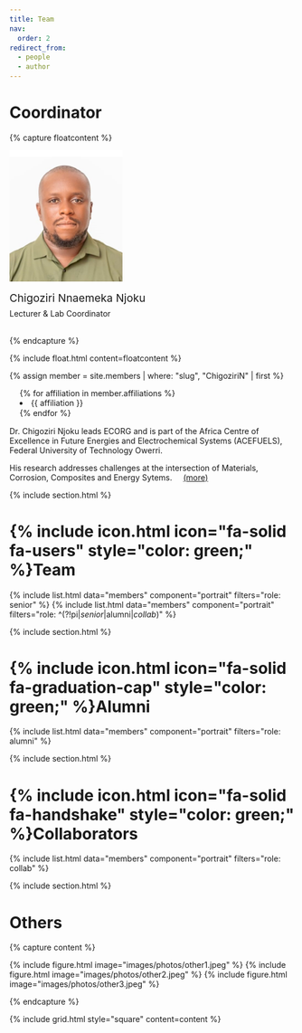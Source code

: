 ```yaml
---
title: Team
nav:
  order: 2
redirect_from: 
  - people
  - author
---
```


<h1>
  <a style="text-decoration: none; color: inherit; font-weight: bold;" 
     href="/members/ChigoziriN.html">
    Coordinator
  </a>
</h1>


{% capture floatcontent %}

<div class="text-center mt-5">
<a style="text-decoration: none; color: inherit;" href="/members/ChigoziriN.html">

  <!-- Avatar -->
  <img src="/images/team/Chigoziri.jpeg"
       style=" max-width: 200px; "
       class="portrait-image"
       />

  <!-- Name & Role -->
  <div class="text-center" style="margin-top: 10px; font-weight: var(--bold); font-size: 1.2rem" > Chigoziri Nnaemeka Njoku </div> <br>
  <div class="text-center" style="margin-top: -10px"> Lecturer & Lab Coordinator </div> <br>
</a>

</div>

{% endcapture %}

{% include float.html content=floatcontent %}

{% assign member = site.members | where: "slug", "ChigoziriN" | first %}

<ul style="margin-top: 0; margin-bottom: 15px; padding-left: 0; list-style-position: inside; margin-left: 18px;">
  {% for affiliation in member.affiliations %}
  <li style="margin: 0.1px; padding-left: 0;">{{ affiliation }}</li>
  {% endfor %}
</ul>


<a style="text-decoration: none; color: inherit;" href="/members/ChigoziriN.html">
Dr. Chigoziri Njoku leads ECORG and is part of the Africa Centre of Excellence in Future Energies and Electrochemical Systems (ACEFUELS), Federal University of Technology Owerri.

His research addresses challenges at the intersection of Materials, Corrosion, Composites and Energy Sytems.
 &nbsp;&nbsp;&nbsp;
 <a href="/members/ChigoziriN.html">(more)</a>


{% include section.html %}

# {% include icon.html icon="fa-solid fa-users" style="color: green;" %}Team


{% include list.html data="members" component="portrait" filters="role: senior" %}
{% include list.html data="members" component="portrait" filters="role: ^(?!pi$|senior$|alumni$|collab$)" %}

{% include section.html %}

# {% include icon.html icon="fa-solid fa-graduation-cap" style="color: green;" %}Alumni


{% include list.html data="members" component="portrait" filters="role: alumni" %}


{% include section.html %}

# {% include icon.html icon="fa-solid fa-handshake" style="color: green;" %}Collaborators


{% include list.html data="members" component="portrait" filters="role: collab" %}


{% include section.html %}

# Others

{% capture content %}

{% include figure.html image="images/photos/other1.jpeg" %}
{% include figure.html image="images/photos/other2.jpeg" %}
{% include figure.html image="images/photos/other3.jpeg" %}

{% endcapture %}

{% include grid.html style="square" content=content %}
